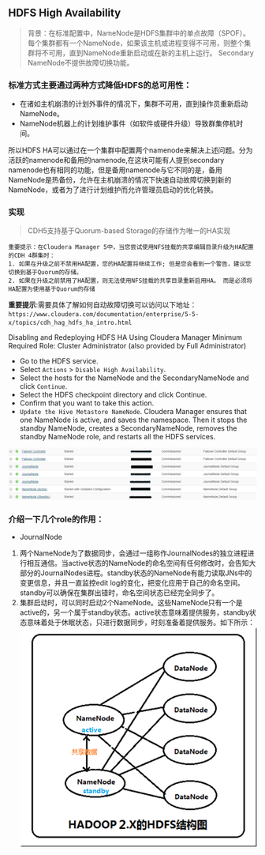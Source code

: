 ## HDFS High Availability
> 背景：在标准配置中，NameNode是HDFS集群中的单点故障（SPOF）。 每个集群都有一个NameNode，如果该主机或进程变得不可用，则整个集群将不可用，直到NameNode重新启动或在新的主机上运行。 Secondary NameNode不提供故障切换功能。

### 标准方式主要通过两种方式降低HDFS的总可用性：
* 在诸如主机崩溃的计划外事件的情况下，集群不可用，直到操作员重新启动NameNode。
* NameNode机器上的计划维护事件（如软件或硬件升级）导致群集停机时间。

所以HDFS HA可以通过在一个集群中配置两个namenode来解决上述问题。分为活跃的namenode和备用的namenode,在这块可能有人提到secondary namenode也有相同的功能，但是备用namenode与它不同的是，备用NameNode是热备份，允许在主机崩溃的情况下快速自动故障切换到新的NameNode，或者为了进行计划维护而允许管理员启动的优化转换。 
### 实现
> CDH5支持基于Quorum-based Storage的存储作为唯一的HA实现
```
重要提示：在Cloudera Manager 5中，当您尝试使用NFS挂载的共享编辑目录升级为HA配置的CDH 4群集时：
1. 如果在升级之前不禁用HA配置，您的HA配置将继续工作; 但是您会看到一个警告，建议您切换到基于Quorum的存储。
2. 如果在升级之前禁用了HA配置，则无法使用NFS挂载的共享目录重新启用HA。 而是必须将HA配置为使用基于Quorum的存储
```
__重要提示__:需要具体了解如何自动故障切换可以访问以下地址：`https://www.cloudera.com/documentation/enterprise/5-5-x/topics/cdh_hag_hdfs_ha_intro.html`

Disabling and Redeploying HDFS HA Using Cloudera Manager
Minimum Required Role: Cluster Administrator (also provided by Full Administrator)

* Go to the HDFS service.
* Select `Actions` > `Disable High Availability`.
* Select the hosts for the NameNode and the SecondaryNameNode and click `Continue`.
* Select the HDFS checkpoint directory and click Continue.
* Confirm that you want to take this action.
* `Update the Hive Metastore NameNode`.
Cloudera Manager ensures that one NameNode is active, and saves the namespace. Then it stops the standby NameNode, creates a SecondaryNameNode, removes the standby NameNode role, and restarts all the HDFS services.

![](images/HA1.png)
### 介绍一下几个role的作用：
* JournalNode

1. 两个NameNode为了数据同步，会通过一组称作JournalNodes的独立进程进行相互通信。当active状态的NameNode的命名空间有任何修改时，会告知大部分的JournalNodes进程。standby状态的NameNode有能力读取JNs中的变更信息，并且一直监控edit log的变化，把变化应用于自己的命名空间。standby可以确保在集群出错时，命名空间状态已经完全同步了。
2. 集群启动时，可以同时启动2个NameNode。这些NameNode只有一个是active的，另一个属于standby状态。active状态意味着提供服务，standby状态意味着处于休眠状态，只进行数据同步，时刻准备着提供服务。如下所示：
![](images/HA2.png)